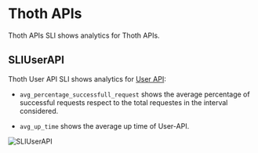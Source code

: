 # Thoth APIs

Thoth APIs SLI shows analytics for Thoth APIs.

## SLIUserAPI

Thoth User API SLI shows analytics for [User API](https://github.com/thoth-station/user-api):

- `avg_percentage_successfull_request` shows the average percentage of successful requests respect to the total requestes in the interval considered.

- `avg_up_time` shows the average up time of User-API.

![SLIUserAPI](https://raw.githubusercontent.com/thoth-station/slo-reporter/master/thoth/slo_reporter/sli_apis/SLIUserAPI.png)
